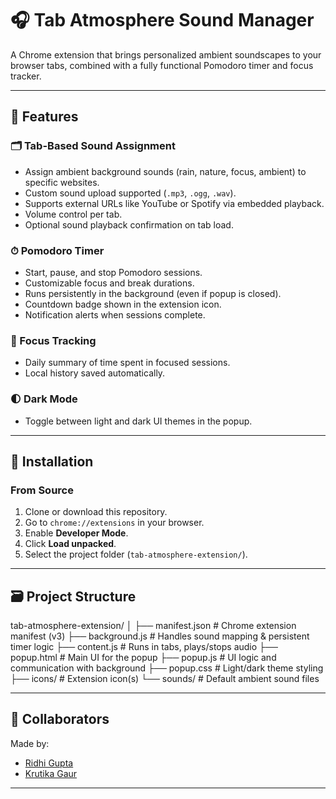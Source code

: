 # 🎧 Tab Atmosphere Sound Manager

A Chrome extension that brings personalized ambient soundscapes to your browser tabs, combined with a fully functional Pomodoro timer and focus tracker.

---

## 🌟 Features

### 🗂 Tab-Based Sound Assignment
- Assign ambient background sounds (rain, nature, focus, ambient) to specific websites.
- Custom sound upload supported (`.mp3`, `.ogg`, `.wav`).
- Supports external URLs like YouTube or Spotify via embedded playback.
- Volume control per tab.
- Optional sound playback confirmation on tab load.

### ⏱ Pomodoro Timer
- Start, pause, and stop Pomodoro sessions.
- Customizable focus and break durations.
- Runs persistently in the background (even if popup is closed).
- Countdown badge shown in the extension icon.
- Notification alerts when sessions complete.

### 🎯 Focus Tracking
- Daily summary of time spent in focused sessions.
- Local history saved automatically.

### 🌓 Dark Mode
- Toggle between light and dark UI themes in the popup.

---


## 🚀 Installation

### From Source
1. Clone or download this repository.
2. Go to `chrome://extensions` in your browser.
3. Enable **Developer Mode**.
4. Click **Load unpacked**.
5. Select the project folder (`tab-atmosphere-extension/`).

---

## 🗃 Project Structure
tab-atmosphere-extension/
│
├── manifest.json # Chrome extension manifest (v3)
├── background.js # Handles sound mapping & persistent timer logic
├── content.js # Runs in tabs, plays/stops audio
├── popup.html # Main UI for the popup
├── popup.js # UI logic and communication with background
├── popup.css # Light/dark theme styling
├── icons/ # Extension icon(s)
└── sounds/ # Default ambient sound files


---

## 🙌 Collaborators

Made by:
- [Ridhi Gupta](https://github.com/dev-ridhi)
- [Krutika Gaur](https://github.com/gaurkrutika)


---


